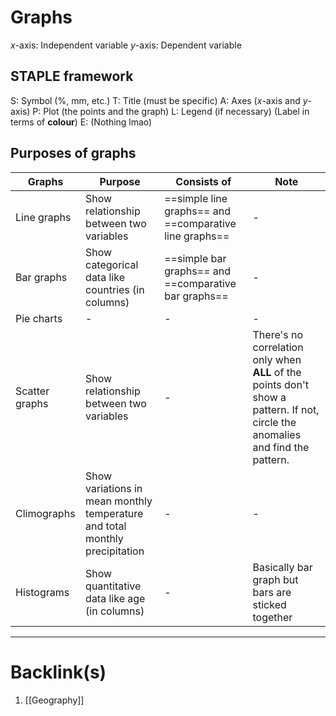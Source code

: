 # Graphs
$x$-axis: Independent variable
$y$-axis: Dependent variable

## STAPLE framework
S: Symbol (%, mm, etc.)
T: Title (must be specific)
A: Axes ($x$-axis and $y$-axis)
P: Plot (the points and the graph)
L: Legend (if necessary) (Label in terms of **colour**)
E: (Nothing lmao)

## Purposes of graphs
| Graphs         | Purpose                                                                     | Consists of                                            | Note |
| -------------- | --------------------------------------------------------------------------- | ------------------------------------------------------ | ---- |
| Line graphs    | Show relationship between two variables                                     | ==simple line graphs== and ==comparative line graphs== |    -  |
| Bar graphs     | Show categorical data like countries (in columns)                                          | ==simple bar graphs== and ==comparative bar graphs==   |  -    |
| Pie charts     | -                                                                           | -                                                      |-      |
| Scatter graphs | Show relationship between two variables                                     |-                                                        |There's no correlation only when **ALL** of the points don't show a pattern. If not, circle the anomalies and find the pattern.      |
| Climographs    | Show variations in mean monthly temperature and total monthly precipitation |        -                                                |   -   |
| Histograms     | Show quantitative data like age (in columns)                                                                            |     -                                                   |  Basically bar graph but bars are sticked together    |

---
# Backlink(s)
1. [[Geography]]